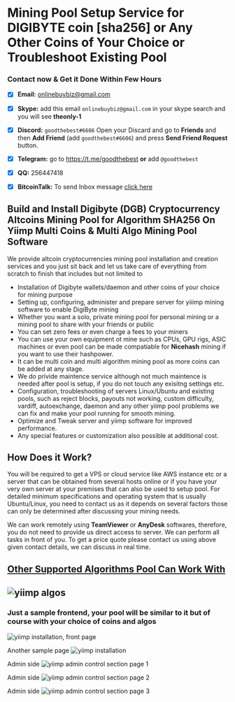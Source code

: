 # Mining Pool Setup Service for DIGIBYTE coin [sha256] or Any Other Coins of Your Choice or Troubleshoot Existing Pool

### Contact now & Get it Done Within Few Hours

- [x]   **Email:**  onlinebuybiz@gmail.com

- [x]  **Skype:**  add this email `onlinebuybiz@gmail.com` in your skype search and you will see **theonly-1**

- [x]  **Discord:** `goodthebest#6606` Open your Discard and go to **Friends** and then **Add Friend** (add `goodthebest#6606`) and press **Send Friend Request** button.

- [x]  **Telegram:** go to https://t.me/goodthebest **or** add `@goodthebest`

- [x] **QQ:** 256447418 

- [x] **BitcoinTalk:** To send Inbox message [click here](https://bitcointalk.org/index.php?action=pm;sa=send;u=1782856)

Build and Install Digibyte (DGB) Cryptocurrency Altcoins Mining Pool for Algorithm SHA256 On Yiimp Multi Coins & Multi Algo Mining Pool Software
----------------

We provide altcoin cryptocurrencies mining pool installation and creation services and you just sit back and let us take care of everything from scratch to finish that includes but not limited to 

- Installation of Digibyte wallets/daemon and other coins of your choice for mining purpose
- Setting up, configuring, administer and prepare server for yiiimp mining software to enable DigiByte mining
- Whether you want a solo, private mining pool for personal mining or a mining pool to share with your friends or public
- You can set zero fees or even charge a fees to your miners
- You can use your own equipment ot mine such as CPUs, GPU rigs, ASIC machines or even pool can be made compatiable for **Nicehash** mining if you want to use their hashpower.
- It can be multi coin and multi algorithm mining pool as more coins can be added at any stage. 
- We do privide maintence service although not much maintence is needed after pool is setup, if you do not touch any exisitng settings etc.
- Configuration, troubleshooting of servers Linux/Ubuntu and existing pools, such as reject blocks, payouts not working, custom difficulty, vardiff, autoexchange, daemon and any other yiimp pool problems we can fix and make your pool running for smooth mining.
- Optimize and Tweak server and yiimp software for improved performance.
- Any special features or customization also possible at additional cost.

How Does it Work?
----------
You will be required to get a VPS or cloud service like AWS instance etc or a server that can be obtained from several hosts online or if you have your very own server at your premises that can also be used to setup pool. For detailed minimum specifications and operating system that is usually Ubuntu/Linux, you need to contact us as it depends on several factors those can only be determined after discussing your mining needs.

We can work remotely using **TeamViewer** or **AnyDesk** softwares, therefore, you do not need to provide us direct access to server. We can perform all  tasks in front of you. To get a price quote please contact us using above given contact details, we can discuss in real time.


## [Other Supported Algorithms Pool Can Work With](https://github.com/goodthebest/Install-Setup-Yiimp-Mining-Pool-Software-Ubuntu-Linux)
![yiimp algos](https://www.sohowa.com/images/yiimpalgo.JPG)
-----------

### Just a sample frontend, your pool will be similar to it but of course with your choice of coins and algos

![yiimp installation, front page](https://www.sohowa.com/images/samplepool.jpg)

Another sample page
![yiimp installation](https://www.sohowa.com/images/samplepool2.jpg)

Admin side 
![yiimp admin control section page 1](https://www.sohowa.com/images/admin1.jpg)

Admin side 
![yiimp admin control section page 2](https://www.sohowa.com/images/admin2.jpg)

Admin side 
![yiimp admin control section page 3](https://www.sohowa.com/images/admin3.jpg)
